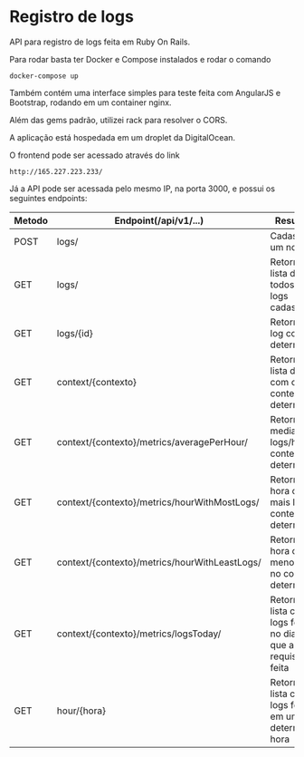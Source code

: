 # Registro de logs

API para registro de logs feita em Ruby On Rails.

Para rodar basta ter Docker e Compose instalados e rodar o comando

```
docker-compose up
```

Também contém uma interface simples para teste feita com AngularJS e Bootstrap, rodando em um container nginx.

Além das gems padrão, utilizei rack para resolver o CORS.

A aplicação está hospedada em um droplet da DigitalOcean.

O frontend pode ser acessado através do link
```
http://165.227.223.233/
```

Já a API pode ser acessada pelo mesmo IP, na porta 3000, e possui os seguintes endpoints:

| Metodo | Endpoint(/api/v1/...) | Resultado |
|---|---|---|
| POST | logs/ | Cadastra um novo log |
| GET | logs/ | Retorna a lista de todos os logs cadastrados |
| GET | logs/{id} | Retorna o log com o id determinado |
| GET | context/{contexto} | Retorna uma lista de logs com o contexto determinado |
| GET | context/{contexto}/metrics/averagePerHour/ | Retorna a media de logs/hora no contexto determinado |
| GET | context/{contexto}/metrics/hourWithMostLogs/ | Retorna a hora com mais logs no contexto determinado |
| GET | context/{contexto}/metrics/hourWithLeastLogs/ | Retorna a hora com menos logs no contexto determinado |
| GET | context/{contexto}/metrics/logsToday/ | Retorna uma lista com os logs feitos no dia em que a requisição é feita |
| GET | hour/{hora} | Retorna uma lista com os logs feitos em uma determinada hora |

